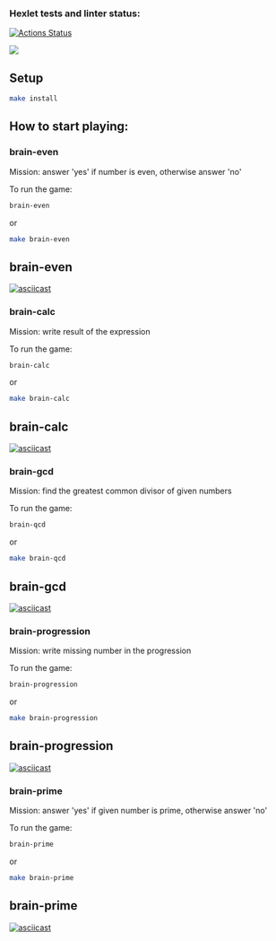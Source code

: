 ### Hexlet tests and linter status:


[![Actions Status](https://github.com/kaolin223/frontend-project-44/workflows/hexlet-check/badge.svg)](https://github.com/kaolin223/frontend-project-44/actions)

<a href="https://codeclimate.com/github/kaolin223/frontend-project-44/maintainability"><img src="https://api.codeclimate.com/v1/badges/01eb719acaab2cf1e46d/maintainability" /></a>

## Setup
```bash
make install
```

## How to start playing: 

### brain-even

Mission: answer 'yes' if number is even, otherwise answer 'no'

To run the game:
```bash
brain-even
```

or 
```bash
make brain-even
```

## brain-even
[![asciicast](https://asciinema.org/a/UjCXNwaQO8CeKVqcpmqGqde2Z.svg)](https://asciinema.org/a/UjCXNwaQO8CeKVqcpmqGqde2Z)

### brain-calc

Mission: write result of the expression

To run the game:
```bash
brain-calc
```
or

```bash
make brain-calc
```

## brain-calc
[![asciicast](https://asciinema.org/a/fkAw4Mftx6J2ppYu5JiEZhuBw.svg)](https://asciinema.org/a/fkAw4Mftx6J2ppYu5JiEZhuBw)

### brain-gcd

Mission: find the greatest common divisor of given numbers

To run the game:
```bash
brain-qcd
```

or
```bash
make brain-qcd
```

## brain-gcd
[![asciicast](https://asciinema.org/a/UeiGUYbKcLBFjXbO12wH16Oc0.svg)](https://asciinema.org/a/UeiGUYbKcLBFjXbO12wH16Oc0)

### brain-progression

Mission: write missing number in the progression

To run the game:
```bash
brain-progression
```

or
```bash
make brain-progression
```

## brain-progression
[![asciicast](https://asciinema.org/a/ZK7mdgqpUknY194pJBx28a9TL.svg)](https://asciinema.org/a/ZK7mdgqpUknY194pJBx28a9TL)

### brain-prime

Mission: answer 'yes' if given number is prime, otherwise answer 'no'

To run the game:
```bash
brain-prime
```

or
```bash
make brain-prime
```

## brain-prime
[![asciicast](https://asciinema.org/a/bM8hofm7AFT9kwv5VXJWRxyiU.svg)](https://asciinema.org/a/bM8hofm7AFT9kwv5VXJWRxyiU)
